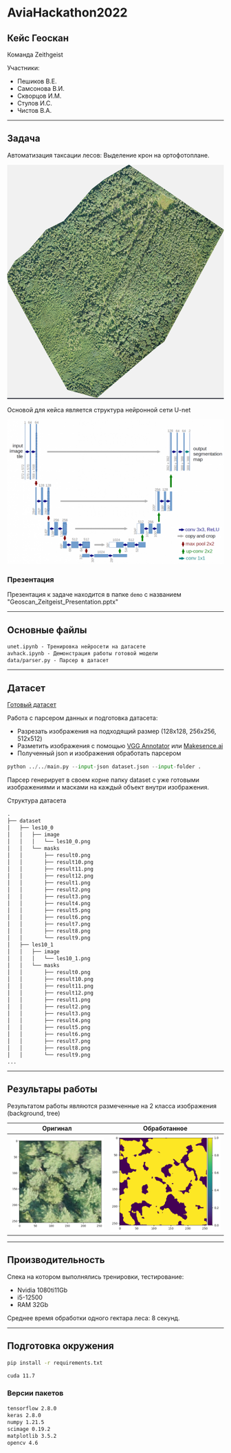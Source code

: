 # AviaHackathon2022
## Кейс Геоскан

Команда Zeithgeist

Участники:
 - Пешиков В.Е.
 - Самсонова В.И.
 - Скворцов И.М.
 - Стулов И.С.
 - Чистов В.А.
---
 ## Задача 

Автоматизация таксации лесов:
Выделение крон на ортофотоплане.

![OFP](demo/ofp.png "Ортофотоплан")

Основой для кейса является структура нейронной сети U-net

![U-net](demo/nstruct.png "U-net")

### Презентация 

Презентация к задаче находится в папке `demo` с названием "Geoscan_Zeitgeist_Presentation.pptx"

---
## Основные файлы

```
unet.ipynb - Тренировка нейросети на датасете
avhack.ipynb - Демонстрация работы готовой модели
data/parser.py - Парсер в датасет
```

---
## Датасет

[Готовый датасет](https://drive.google.com/file/d/1AV1BFUOpvXitrfE__K4YvkyNsoN6EE3T/view?usp=sharing)

Работа с парсером данных и подготовка датасета:
  - Разрезать изображения на подходящий размер (128x128, 256x256, 512x512)
  - Разметить изображения с помощью [VGG Annotator](https://www.robots.ox.ac.uk/~vgg/software/via/via.html) или [Makesence.ai](https://www.makesense.ai/)
  - Полученный json и изображения обработать парсером

```python
python ../../main.py --input-json dataset.json --input-folder .
```
Парсер генерирует в своем корне папку dataset с уже готовыми изображениями и масками на каждый объект внутри изображения.

Структура датасета
```
.
├── dataset
│   ├── les10_0
│   │   ├── image
│   │   │   └── les10_0.png
│   │   └── masks
│   │       ├── result0.png
│   │       ├── result10.png
│   │       ├── result11.png
│   │       ├── result12.png
│   │       ├── result1.png
│   │       ├── result2.png
│   │       ├── result3.png
│   │       ├── result4.png
│   │       ├── result5.png
│   │       ├── result6.png
│   │       ├── result7.png
│   │       ├── result8.png
│   │       └── result9.png
│   ├── les10_1
│   │   ├── image
│   │   │   └── les10_1.png
│   │   └── masks
│   │       ├── result0.png
│   │       ├── result10.png
│   │       ├── result11.png
│   │       ├── result12.png
│   │       ├── result1.png
│   │       ├── result2.png
│   │       ├── result3.png
│   │       ├── result4.png
│   │       ├── result5.png
│   │       ├── result6.png
│   │       ├── result7.png
│   │       ├── result8.png
│   │       └── result9.png
...
```

---
## Результары работы

Результатом работы являются размеченные на 2 класса изображения (background, tree)

Оригинал             |  Обработанное
:-------------------------:|:-------------------------:
![](demo/orig.png)  |  ![](demo/nmask.png)

---
## Производительность

Спека на котором выполнялись тренировки, тестирование:
- Nvidia 1080ti11Gb
- i5-12500
- RAM 32Gb

Среднее время обработки одного гектара леса: 8 секунд.

---
## Подготовка окружения

```bash
pip install -r requirements.txt
```

```
cuda 11.7
```
### Версии пакетов

```
tensorflow 2.8.0
keras 2.8.0
numpy 1.21.5
scimage 0.19.2
matplotlib 3.5.2
opencv 4.6
```